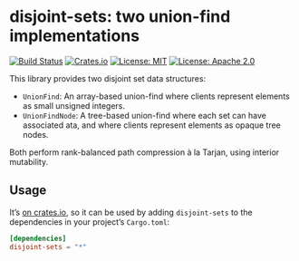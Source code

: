 # disjoint-sets: two union-find implementations

[![Build Status](https://travis-ci.org/tov/disjoint-sets-rs.svg?branch=master)](https://travis-ci.org/tov/disjoint-sets-rs)
[![Crates.io](https://img.shields.io/crates/v/disjoint-sets.svg?maxAge=2592000)](https://crates.io/crates/disjoint-sets)
[![License: MIT](https://img.shields.io/badge/license-MIT-blue.svg)](LICENSE-MIT)
[![License: Apache 2.0](https://img.shields.io/badge/license-Apache_2.0-blue.svg)](LICENSE-APACHE)

This library provides two disjoint set data structures:

 - `UnionFind`: An array-based union-find
   where clients represent elements as small unsigned integers.
 - `UnionFindNode`: A tree-based
   union-find where each set can have associated ata, and where
   clients represent elements as opaque tree nodes.

Both perform rank-balanced path compression à la Tarjan, using interior mutability.

## Usage

It’s [on crates.io](https://crates.io/crates/disjoint-sets), so it can be
used by adding `disjoint-sets` to the dependencies in your project’s
`Cargo.toml`:

```toml
[dependencies]
disjoint-sets = "*"
```
